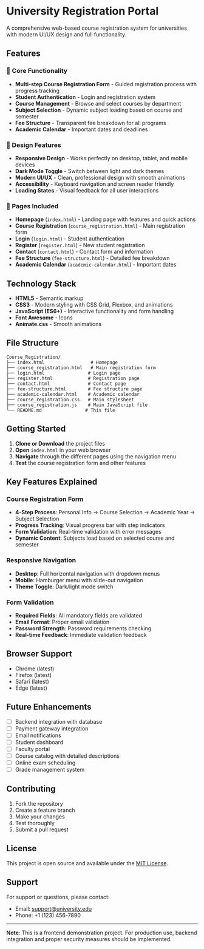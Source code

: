 # University Registration Portal

A comprehensive web-based course registration system for universities with modern UI/UX design and full functionality.

## Features

### 🎯 Core Functionality
- **Multi-step Course Registration Form** - Guided registration process with progress tracking
- **Student Authentication** - Login and registration system
- **Course Management** - Browse and select courses by department
- **Subject Selection** - Dynamic subject loading based on course and semester
- **Fee Structure** - Transparent fee breakdown for all programs
- **Academic Calendar** - Important dates and deadlines

### 🎨 Design Features
- **Responsive Design** - Works perfectly on desktop, tablet, and mobile devices
- **Dark Mode Toggle** - Switch between light and dark themes
- **Modern UI/UX** - Clean, professional design with smooth animations
- **Accessibility** - Keyboard navigation and screen reader friendly
- **Loading States** - Visual feedback for all user interactions

### 📱 Pages Included
- **Homepage** (`index.html`) - Landing page with features and quick actions
- **Course Registration** (`course_registration.html`) - Main registration form
- **Login** (`login.html`) - Student authentication
- **Register** (`register.html`) - New student registration
- **Contact** (`contact.html`) - Contact form and information
- **Fee Structure** (`fee-structure.html`) - Detailed fee breakdown
- **Academic Calendar** (`academic-calendar.html`) - Important dates

## Technology Stack

- **HTML5** - Semantic markup
- **CSS3** - Modern styling with CSS Grid, Flexbox, and animations
- **JavaScript (ES6+)** - Interactive functionality and form handling
- **Font Awesome** - Icons
- **Animate.css** - Smooth animations

## File Structure

```
Course_Registration/
├── index.html                 # Homepage
├── course_registration.html   # Main registration form
├── login.html                # Login page
├── register.html             # Registration page
├── contact.html              # Contact page
├── fee-structure.html        # Fee structure page
├── academic-calendar.html    # Academic calendar
├── course_registration.css   # Main stylesheet
├── course_registration.js    # Main JavaScript file
└── README.md                # This file
```

## Getting Started

1. **Clone or Download** the project files
2. **Open** `index.html` in your web browser
3. **Navigate** through the different pages using the navigation menu
4. **Test** the course registration form and other features

## Key Features Explained

### Course Registration Form
- **4-Step Process**: Personal Info → Course Selection → Academic Year → Subject Selection
- **Progress Tracking**: Visual progress bar with step indicators
- **Form Validation**: Real-time validation with error messages
- **Dynamic Content**: Subjects load based on selected course and semester

### Responsive Navigation
- **Desktop**: Full horizontal navigation with dropdown menus
- **Mobile**: Hamburger menu with slide-out navigation
- **Theme Toggle**: Dark/light mode switch

### Form Validation
- **Required Fields**: All mandatory fields are validated
- **Email Format**: Proper email validation
- **Password Strength**: Password requirements checking
- **Real-time Feedback**: Immediate validation feedback

## Browser Support

- Chrome (latest)
- Firefox (latest)
- Safari (latest)
- Edge (latest)



## Future Enhancements

- [ ] Backend integration with database
- [ ] Payment gateway integration
- [ ] Email notifications
- [ ] Student dashboard
- [ ] Faculty portal
- [ ] Course catalog with detailed descriptions
- [ ] Online exam scheduling
- [ ] Grade management system

## Contributing

1. Fork the repository
2. Create a feature branch
3. Make your changes
4. Test thoroughly
5. Submit a pull request

## License

This project is open source and available under the [MIT License](LICENSE).

## Support

For support or questions, please contact:
- Email: support@university.edu
- Phone: +1 (123) 456-7890

---

**Note**: This is a frontend demonstration project. For production use, backend integration and proper security measures should be implemented.
